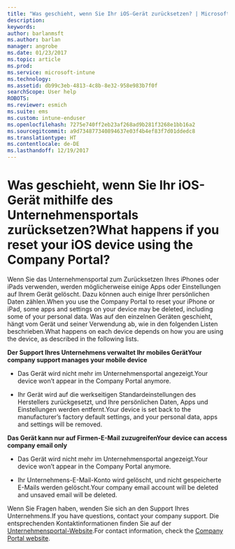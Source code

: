 ```yaml
---
title: "Was geschieht, wenn Sie Ihr iOS-Gerät zurücksetzen? | Microsoft Docs"
description: 
keywords: 
author: barlanmsft
ms.author: barlan
manager: angrobe
ms.date: 01/23/2017
ms.topic: article
ms.prod: 
ms.service: microsoft-intune
ms.technology: 
ms.assetid: db99c3eb-4813-4c8b-8e32-958e983b7f0f
searchScope: User help
ROBOTS: 
ms.reviewer: esmich
ms.suite: ems
ms.custom: intune-enduser
ms.openlocfilehash: 7275e740ff2eb23af268ad9b281f3268e1bb16a2
ms.sourcegitcommit: a9d734877340894637e03f4b4ef83f7d01ddedc8
ms.translationtype: HT
ms.contentlocale: de-DE
ms.lasthandoff: 12/19/2017
---
```

# <a name="what-happens-if-you-reset-your-ios-device-using-the-company-portal"></a><span data-ttu-id="8e4a4-103">Was geschieht, wenn Sie Ihr iOS-Gerät mithilfe des Unternehmensportals zurücksetzen?</span><span class="sxs-lookup"><span data-stu-id="8e4a4-103">What happens if you reset your iOS device using the Company Portal?</span></span>

<span data-ttu-id="8e4a4-104">Wenn Sie das Unternehmensportal zum Zurücksetzen Ihres iPhones oder iPads verwenden, werden möglicherweise einige Apps oder Einstellungen auf Ihrem Gerät gelöscht. Dazu können auch einige Ihrer persönlichen Daten zählen.</span><span class="sxs-lookup"><span data-stu-id="8e4a4-104">When you use the Company Portal to reset your iPhone or iPad, some apps and settings on your device may be deleted, including some of your personal data.</span></span> <span data-ttu-id="8e4a4-105">Was auf den einzelnen Geräten geschieht, hängt vom Gerät und seiner Verwendung ab, wie in den folgenden Listen beschrieben.</span><span class="sxs-lookup"><span data-stu-id="8e4a4-105">What happens on each device depends on how you are using the device, as described in the following lists.</span></span>

<span data-ttu-id="8e4a4-106">**Der Support Ihres Unternehmens verwaltet Ihr mobiles Gerät**</span><span class="sxs-lookup"><span data-stu-id="8e4a4-106">**Your company support manages your mobile device**</span></span>

-   <span data-ttu-id="8e4a4-107">Das Gerät wird nicht mehr im Unternehmensportal angezeigt.</span><span class="sxs-lookup"><span data-stu-id="8e4a4-107">Your device won’t appear in the Company Portal anymore.</span></span>

-   <span data-ttu-id="8e4a4-108">Ihr Gerät wird auf die werkseitigen Standardeinstellungen des Herstellers zurückgesetzt, und Ihre persönlichen Daten, Apps und Einstellungen werden entfernt.</span><span class="sxs-lookup"><span data-stu-id="8e4a4-108">Your device is set back to the manufacturer’s factory default settings, and your personal data, apps and settings will be removed.</span></span>

<span data-ttu-id="8e4a4-109">**Das Gerät kann nur auf Firmen-E-Mail zuzugreifen**</span><span class="sxs-lookup"><span data-stu-id="8e4a4-109">**Your device can access company email only**</span></span>

-   <span data-ttu-id="8e4a4-110">Das Gerät wird nicht mehr im Unternehmensportal angezeigt.</span><span class="sxs-lookup"><span data-stu-id="8e4a4-110">Your device won’t appear in the Company Portal anymore.</span></span>

-   <span data-ttu-id="8e4a4-111">Ihr Unternehmens-E-Mail-Konto wird gelöscht, und nicht gespeicherte E-Mails werden gelöscht.</span><span class="sxs-lookup"><span data-stu-id="8e4a4-111">Your company email account will be deleted and unsaved email will be deleted.</span></span>

<span data-ttu-id="8e4a4-112">Wenn Sie Fragen haben, wenden Sie sich an den Support Ihres Unternehmens.</span><span class="sxs-lookup"><span data-stu-id="8e4a4-112">If you have questions, contact your company support.</span></span> <span data-ttu-id="8e4a4-113">Die entsprechenden Kontaktinformationen finden Sie auf der [Unternehmensportal-Website](https://portal.manage.microsoft.com#HelpDeskDialog).</span><span class="sxs-lookup"><span data-stu-id="8e4a4-113">For contact information, check the [Company Portal website](https://portal.manage.microsoft.com#HelpDeskDialog).</span></span>
